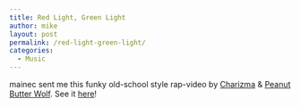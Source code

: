 ```yaml
---
title: Red Light, Green Light
author: mike
layout: post
permalink: /red-light-green-light/
categories:
  - Music
---
```

mainec sent me this funky old-school style rap-video by <a target="_blank" href="http://www.stonesthrow.com/charizma/index.html">Charizma</a> & <a target="_blank" href="http://www.stonesthrow.com/pbwolf/index.html">Peanut Butter Wolf</a>. See it <a target="_blank" href="http://www.stonesthrow.com/videos/rlgl/rlgl.html">here</a>!